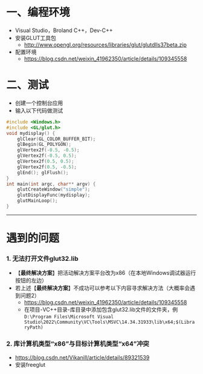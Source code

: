 # 一、编程环境
- Visual Studio，Broland C++，Dev-C++
- 安装GLUT工具包
  - http://www.opengl.org/resources/libraries/glut/glutdlls37beta.zip
- 配置环境
  - https://blog.csdn.net/weixin_41962350/article/details/109345558
# 二、测试
- 创建一个控制台应用
- 输入以下代码做测试
```C++
#include <Windows.h>
#include <GL/glut.h>
void mydisplay() {
	glClear(GL_COLOR_BUFFER_BIT);
	glBegin(GL_POLYGON);
	glVertex2f(-0.5, -0.5);
	glVertex2f(-0.5, 0.5);
	glVertex2f(0.5, 0.5);
	glVertex2f(0.5, -0.5);
	glEnd(); glFlush();
}
int main(int argc, char** argv) {
	glutCreateWindow("simple");
	glutDisplayFunc(mydisplay);
	glutMainLoop();
}
```
---
# 遇到的问题
### 1. 无法打开文件glut32.lib
- 【**最终解决方案**】把活动解决方案平台改为x86（在本地Windows调试器运行按钮的左边）
- 若上述【**最终解决方案**】不成功可以参考以下内容寻求解决方法（大概率会遇到问题2）
  - https://blog.csdn.net/weixin_41962350/article/details/109345558  
  - 在项目-VC++目录-库目录中添加包含glut32.lib文件的文件夹，例`D:\Program Files\Microsoft Visual Studio\2022\Community\VC\Tools\MSVC\14.34.31933\lib\x64;$(LibraryPath)`  
### 2. 库计算机类型“x86”与目标计算机类型“x64”冲突
- https://blog.csdn.net/Vikanill/article/details/89321539  
- 安装freeglut
